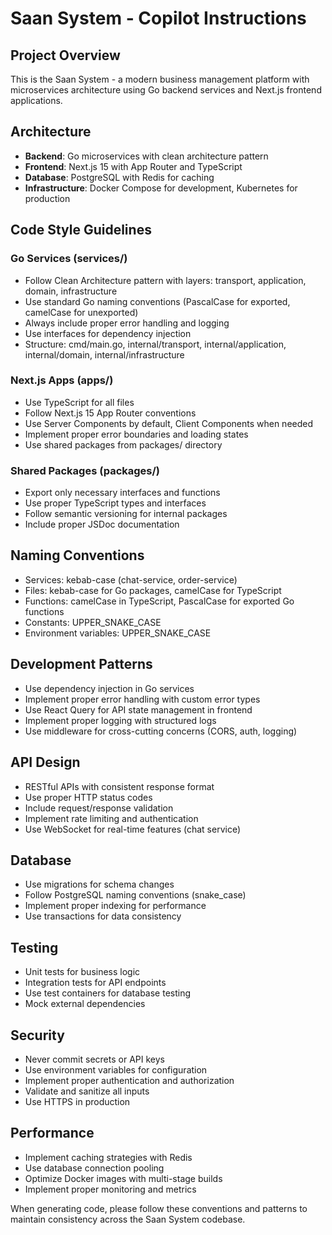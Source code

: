 <!-- Use this file to provide workspace-specific custom instructions to Copilot. For more details, visit https://code.visualstudio.com/docs/copilot/copilot-customization#_use-a-githubcopilotinstructionsmd-file -->

# Saan System - Copilot Instructions

## Project Overview
This is the Saan System - a modern business management platform with microservices architecture using Go backend services and Next.js frontend applications.

## Architecture
- **Backend**: Go microservices with clean architecture pattern
- **Frontend**: Next.js 15 with App Router and TypeScript
- **Database**: PostgreSQL with Redis for caching
- **Infrastructure**: Docker Compose for development, Kubernetes for production

## Code Style Guidelines

### Go Services (services/)
- Follow Clean Architecture pattern with layers: transport, application, domain, infrastructure
- Use standard Go naming conventions (PascalCase for exported, camelCase for unexported)
- Always include proper error handling and logging
- Use interfaces for dependency injection
- Structure: cmd/main.go, internal/transport, internal/application, internal/domain, internal/infrastructure

### Next.js Apps (apps/)
- Use TypeScript for all files
- Follow Next.js 15 App Router conventions
- Use Server Components by default, Client Components when needed
- Implement proper error boundaries and loading states
- Use shared packages from packages/ directory

### Shared Packages (packages/)
- Export only necessary interfaces and functions
- Use proper TypeScript types and interfaces
- Follow semantic versioning for internal packages
- Include proper JSDoc documentation

## Naming Conventions
- Services: kebab-case (chat-service, order-service)
- Files: kebab-case for Go packages, camelCase for TypeScript
- Functions: camelCase in TypeScript, PascalCase for exported Go functions
- Constants: UPPER_SNAKE_CASE
- Environment variables: UPPER_SNAKE_CASE

## Development Patterns
- Use dependency injection in Go services
- Implement proper error handling with custom error types
- Use React Query for API state management in frontend
- Implement proper logging with structured logs
- Use middleware for cross-cutting concerns (CORS, auth, logging)

## API Design
- RESTful APIs with consistent response format
- Use proper HTTP status codes
- Include request/response validation
- Implement rate limiting and authentication
- Use WebSocket for real-time features (chat service)

## Database
- Use migrations for schema changes
- Follow PostgreSQL naming conventions (snake_case)
- Implement proper indexing for performance
- Use transactions for data consistency

## Testing
- Unit tests for business logic
- Integration tests for API endpoints
- Use test containers for database testing
- Mock external dependencies

## Security
- Never commit secrets or API keys
- Use environment variables for configuration
- Implement proper authentication and authorization
- Validate and sanitize all inputs
- Use HTTPS in production

## Performance
- Implement caching strategies with Redis
- Use database connection pooling
- Optimize Docker images with multi-stage builds
- Implement proper monitoring and metrics

When generating code, please follow these conventions and patterns to maintain consistency across the Saan System codebase.
